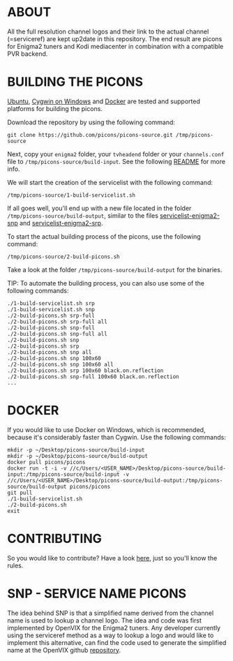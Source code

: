 # ABOUT

All the full resolution channel logos and their link to the actual channel (=serviceref) are kept up2date in this repository. The end result are picons for Enigma2 tuners and Kodi mediacenter in combination with a compatible PVR backend.

# BUILDING THE PICONS

[Ubuntu](http://www.ubuntu.com/download), [Cygwin on Windows](https://cygwin.com/install.html) and [Docker](https://www.docker.com/toolbox) are tested and supported platforms for building the picons.

Download the repository by using the following command:
```
git clone https://github.com/picons/picons-source.git /tmp/picons-source
```

Next, copy your `enigma2` folder, your `tvheadend` folder or your `channels.conf` file to `/tmp/picons-source/build-input`. See the following [README](https://github.com/picons/picons-source/blob/master/build-input/README.md) for more info.

We will start the creation of the servicelist with the following command:
```
/tmp/picons-source/1-build-servicelist.sh
```


If all goes well, you'll end up with a new file located in the folder `/tmp/picons-source/build-output`, similar to the files [servicelist-enigma2-snp](https://raw.githubusercontent.com/picons/picons-samples/master/servicelist-enigma2-snp) and [servicelist-enigma2-srp](https://raw.githubusercontent.com/picons/picons-samples/master/servicelist-enigma2-srp).

To start the actual building process of the picons, use the following command:
```
/tmp/picons-source/2-build-picons.sh
```

Take a look at the folder `/tmp/picons-source/build-output` for the binaries.

TIP: To automate the building process, you can also use some of the following commands:

```
./1-build-servicelist.sh srp
./1-build-servicelist.sh snp
./2-build-picons.sh srp-full
./2-build-picons.sh srp-full all
./2-build-picons.sh snp-full
./2-build-picons.sh snp-full all
./2-build-picons.sh snp
./2-build-picons.sh srp
./2-build-picons.sh snp all
./2-build-picons.sh snp 100x60
./2-build-picons.sh snp 100x60 all
./2-build-picons.sh srp 100x60 black.on.reflection
./2-build-picons.sh snp-full 100x60 black.on.reflection
...
```

# DOCKER

If you would like to use Docker on Windows, which is recommended, because it's considerably faster than Cygwin. Use the following commands:

```
mkdir -p ~/Desktop/picons-source/build-input
mkdir -p ~/Desktop/picons-source/build-output
docker pull picons/picons
docker run -t -i -v //c/Users/<USER_NAME>/Desktop/picons-source/build-input:/tmp/picons-source/build-input -v //c/Users/<USER_NAME>/Desktop/picons-source/build-output:/tmp/picons-source/build-output picons/picons
git pull
./1-build-servicelist.sh
./2-build-picons.sh
exit
```

# CONTRIBUTING

So you would like to contribute? Have a look [here](https://github.com/picons/picons-source/blob/master/CONTRIBUTING.md), just so you'll know the rules.

# SNP - SERVICE NAME PICONS

The idea behind SNP is that a simplified name derived from the channel name is used to lookup a channel logo. The idea and code was first implemented by OpenVIX for the Enigma2 tuners. Any developer currently using the serviceref method as a way to lookup a logo and would like to implement this alternative, can find the code used to generate the simplified name at the OpenVIX github [repository](https://github.com/OpenViX/enigma2/blob/master/lib/python/Components/Renderer/Picon.py#L88-L89).
